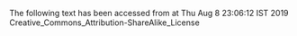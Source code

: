 The following text has been accessed from at Thu Aug 8 23:06:12 IST 2019
Creative_Commons_Attribution-ShareAlike_License
